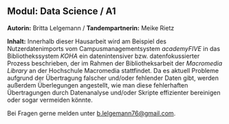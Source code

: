 ## Modul: Data Science / A1

**Autorin:** Britta Lelgemann / **Tandempartnerin:** Meike Rietz

**Inhalt:** Innerhalb dieser Hausarbeit wird am Beispiel des Nutzerdatenimports vom Campusmanagementsystem *academyFIVE* in das
Bibliothekssystem *KOHA* ein datenintensiver bzw. datenfokussierter Prozess beschrieben, der im Rahmen der Bibliotheksarbeit der
*Macromedia Library* an der Hochschule Macromedia stattfindet. Da es aktuell Probleme aufgrund der Übertragung falscher und/oder
fehlender Daten gibt, werden außerdem Überlegungen angestellt, wie man diese fehlerhaften Übertragungen durch Datenanalyse und/oder
Skripte effizienter bereinigen oder sogar vermeiden könnte. 

Bei Fragen gerne melden unter [b.lelgemann76@gmail.com](mailto:b.lelgemnn76@gmail.com).

